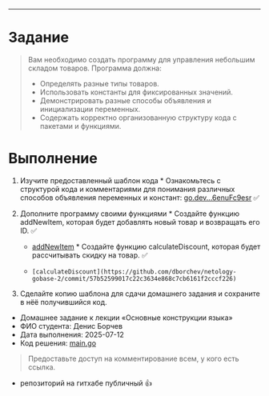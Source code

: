 ---

# Задание

>Вам необходимо создать программу для управления небольшим складом товаров. Программа должна:
>
>*   Определять разные типы товаров.
>*   Использовать константы для фиксированных значений.
>*   Демонстрировать разные способы объявления и инициализации переменных.
>*   Содержать корректно организованную структуру кода с пакетами и функциями.

# Выполнение
1.   Изучите предоставленный шаблон кода
    * Ознакомьтесь с структурой кода и комментариями для понимания различных способов объявления переменных и констант: [go.dev...6enuFc9esr](https://go.dev/play/p/p6enuFc9esr) ✅

2.   Дополните программу своими функциями
    * Создайте функцию addNewItem, которая будет добавлять новый товар и возвращать его ID. ✅
      * [addNewItem](https://github.com/dborchev/netology-gobase-2/commit/e357f7237e479a1508b76328f03eec339f79e2d3)
    * Создайте функцию calculateDiscount, которая будет рассчитывать скидку на товар.  ✅
      *     [calculateDiscount](https://github.com/dborchev/netology-gobase-2/commit/57b52599017c22c3634e868c7cb6161f2cccf226)

3.   Сделайте копию шаблона для сдачи домашнего задания и сохраните в нёё получившийся код. 
* Домашнее задание к лекции «Основные конструкции языка»
* ФИО студента: Денис Борчев
* Дата выполнения: 2025-07-12
* Код решения: [main.go](main.go)

>Предоставьте доступ на комментирование всем, у кого есть ссылка.

* репозиторий на гитхабе публичный 👍
